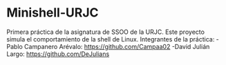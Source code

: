 # Minishell-URJC
Primera práctica de la asignatura de SSOO de la URJC. Este proyecto simula el comportamiento de la shell de Linux.
Integrantes de la práctica:
  -Pablo Campanero Arévalo: https://github.com/Campaa02
  -David Julián Largo: https://github.com/DeJulians
